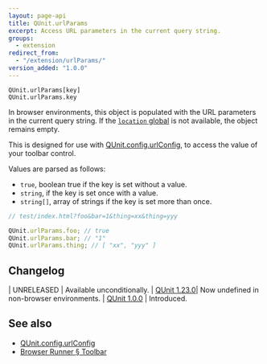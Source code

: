 ```yaml
---
layout: page-api
title: QUnit.urlParams
excerpt: Access URL parameters in the current query string.
groups:
  - extension
redirect_from:
  - "/extension/urlParams/"
version_added: "1.0.0"
---
```


`QUnit.urlParams[key]`<br>
`QUnit.urlParams.key`

In browser environments, this object is populated with the URL parameters in the current query string. If the [`location` global](https://developer.mozilla.org/en-US/docs/Web/API/Location) is not available, the object remains empty.

This is designed for use with [QUnit.config.urlConfig](../config/urlConfig.md), to access the value of your toolbar control.

Values are parsed as follows:

* `true`, boolean true if the key is set without a value.
* `string`, if the key is set once with a value.
* `string[]`, array of strings if the key is set more than once.

```js
// test/index.html?foo&bar=1&thing=xx&thing=yyy

QUnit.urlParams.foo; // true
QUnit.urlParams.bar; // "1"
QUnit.urlParams.thing; // [ "xx", "yyy" ]
```

## Changelog

| UNRELEASED | Available unconditionally.
| [QUnit 1.23.0](https://github.com/qunitjs/qunit/releases/tag/1.23.0)| Now undefined in non-browser environments.
| [QUnit 1.0.0](https://github.com/qunitjs/qunit/releases/tag/1.0.0) | Introduced.

## See also

* [QUnit.config.urlConfig](../config/urlConfig.md)
* [Browser Runner § Toolbar](../../browser.md)
